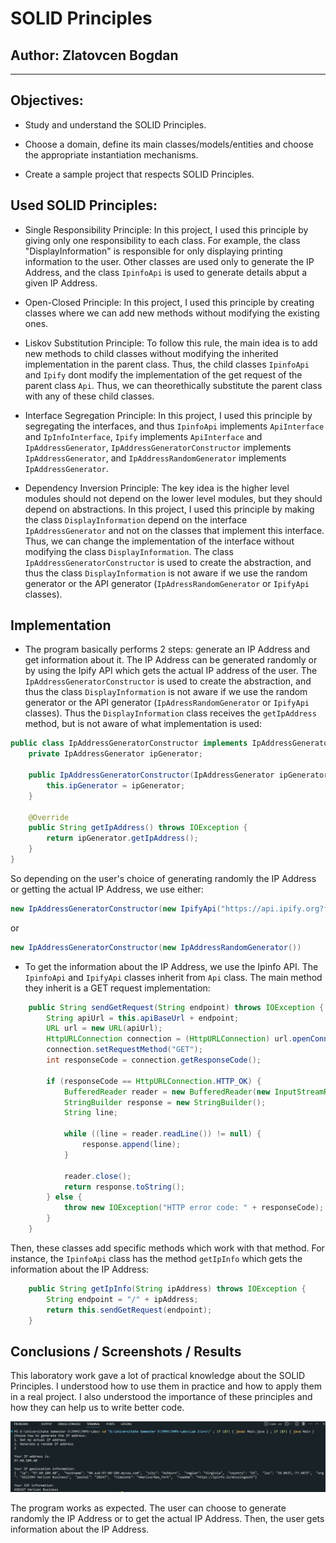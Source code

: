# SOLID Principles

## Author: Zlatovcen Bogdan

---

## Objectives:

- Study and understand the SOLID Principles.

- Choose a domain, define its main classes/models/entities and choose the appropriate instantiation mechanisms.

- Create a sample project that respects SOLID Principles.

## Used SOLID Principles:

- Single Responsibility Principle: In this project, I used this principle by giving only one responsibility to each class. For example, the class "DisplayInformation" is responsible for only displaying printing information to the user. Other classes are used only to generate the IP Address, and the class `IpinfoApi` is used to generate details abput a given IP Address.

- Open-Closed Principle: In this project, I used this principle by creating classes where we can add new methods without modifying the existing ones.

- Liskov Substitution Principle: To follow this rule, the main idea is to add new methods to child classes without modifying the inherited implementation in the parent class. Thus, the child classes `IpinfoApi` and `Ipify` dont modify the implementation of the get request of the parent class `Api`. Thus, we can theorethically substitute the parent class with any of these child classes.

- Interface Segregation Principle: In this project, I used this principle by segregating the interfaces, and thus `IpinfoApi` implements `ApiInterface` and `IpInfoInterface`, `Ipify` implements `ApiInterface` and `IpAddressGenerator`, `IpAddressGeneratorConstructor` implements `IpAddressGenerator`, and `IpAddressRandomGenerator` implements `IpAddressGenerator`.

- Dependency Inversion Principle: The key idea is the higher level modules should not depend on the lower level modules, but they should depend on abstractions. In this project, I used this principle by making the class `DisplayInformation` depend on the interface `IpAddressGenerator` and not on the classes that implement this interface. Thus, we can change the implementation of the interface without modifying the class `DisplayInformation`. The class `IpAddressGeneratorConstructor` is used to create the abstraction, and thus the class `DisplayInformation` is not aware if we use the random generator or the API generator (`IpAdressRandomGenerator` or `IpifyApi` classes).

## Implementation

- The program basically performs 2 steps: generate an IP Address and get information about it. The IP Address can be generated randomly or by using the Ipify API which gets the actual IP address of the user. The `IpAddressGeneratorConstructor` is used to create the abstraction, and thus the class `DisplayInformation` is not aware if we use the random generator or the API generator (`IpAdressRandomGenerator` or `IpifyApi` classes). Thus the `DisplayInformation` class receives the `getIpAddress` method, but is not aware of what implementation is used:

```java
public class IpAddressGeneratorConstructor implements IpAddressGenerator {
    private IpAddressGenerator ipGenerator;

    public IpAddressGeneratorConstructor(IpAddressGenerator ipGenerator) {
        this.ipGenerator = ipGenerator;
    }

    @Override
    public String getIpAddress() throws IOException {
        return ipGenerator.getIpAddress();
    }
}
```

So depending on the user's choice of generating randomly the IP Address or getting the actual IP Address, we use either:

```java
new IpAddressGeneratorConstructor(new IpifyApi("https://api.ipify.org?format=json"))
```

or

```java
new IpAddressGeneratorConstructor(new IpAddressRandomGenerator())
```

- To get the information about the IP Address, we use the Ipinfo API. The `IpinfoApi` and `IpifyApi` classes inherit from `Api` class. The main method they inherit is a GET request implementation:

```java
    public String sendGetRequest(String endpoint) throws IOException {
        String apiUrl = this.apiBaseUrl + endpoint;
        URL url = new URL(apiUrl);
        HttpURLConnection connection = (HttpURLConnection) url.openConnection();
        connection.setRequestMethod("GET");
        int responseCode = connection.getResponseCode();

        if (responseCode == HttpURLConnection.HTTP_OK) {
            BufferedReader reader = new BufferedReader(new InputStreamReader(connection.getInputStream()));
            StringBuilder response = new StringBuilder();
            String line;

            while ((line = reader.readLine()) != null) {
                response.append(line);
            }

            reader.close();
            return response.toString();
        } else {
            throw new IOException("HTTP error code: " + responseCode);
        }
    }
```

Then, these classes add specific methods which work with that method. For instance, the `IpinfoApi` class has the method `getIpInfo` which gets the information about the IP Address:

```java
    public String getIpInfo(String ipAddress) throws IOException {
        String endpoint = "/" + ipAddress;
        return this.sendGetRequest(endpoint);
    }
```

## Conclusions / Screenshots / Results

This laboratory work gave a lot of practical knowledge about the SOLID Principles. I understood how to use them in practice and how to apply them in a real project. I also understood the importance of these principles and how they can help us to write better code.

![Screenshot](./screenshots/1.png)

The program works as expected. The user can choose to generate randomly the IP Address or to get the actual IP Address. Then, the user gets information about the IP Address.
